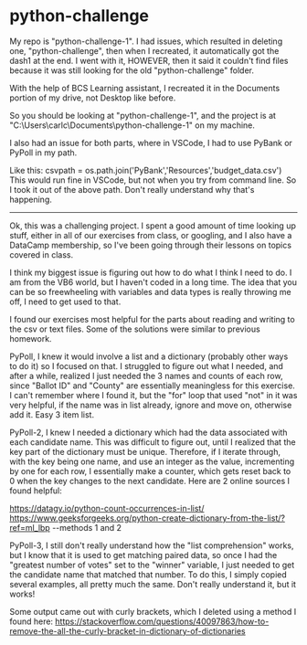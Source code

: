 # python-challenge

My repo is "python-challenge-1".  I had issues, which resulted in deleting one, "python-challenge", then when I recreated, it automatically got the dash1 at the end. I went with it, HOWEVER, then it said it couldn't find files because it was still looking for the old "python-challenge" folder.

With the help of BCS Learning assistant, I recreated it in the Documents portion of my drive, not Desktop like before.

So you should be looking at "python-challenge-1", and the project is at "C:\Users\carlc\Documents\python-challenge-1" on my machine. 

I also had an issue for both parts, where in VSCode, I had to use PyBank or PyPoll in my path.  

Like this:  csvpath = os.path.join('PyBank','Resources','budget_data.csv')  This would run fine in VSCode, but not when you try from command line.  So I took it out of the above path.  Don't really understand why that's happening.

**************************

Ok, this was a challenging project. I spent a good amount of time looking up stuff, either in all of our exercises from class, or googling, and I also have a DataCamp membership, so I've been going through their lessons on topics covered in class.

I think my biggest issue is figuring out how to do what I think I need to do. I am from the VB6 world, but I haven't coded in a long time. The idea that you can be so freewheeling with variables and data types is really throwing me off, I need to get used to that.

I found our exercises most helpful for the parts about reading and writing to the csv or text files.  Some of the solutions were similar to previous homework.

PyPoll, I knew it would involve a list and a dictionary (probably other ways to do it) so I focused on that.  I struggled to figure out what I needed, and after a while, realized I just needed the 3 names and counts of each row, since "Ballot ID" and "County" are essentially meaningless for this exercise.  I can't remember where I found it, but the "for" loop that used "not" in it was very helpful, if the name was in list already, ignore and move on, otherwise add it. Easy 3 item list.

PyPoll-2, I knew I needed a dictionary which had the data associated with each candidate name. This was difficult to figure out, until I realized that the key part of the dictionary must be unique. Therefore, if I iterate through, with the key being one name, and use an integer as the value, incrementing by one for each row, I essentially make a counter, which gets reset back to 0 when the key changes to the next candidate. Here are 2 online sources I found helpful:

https://datagy.io/python-count-occurrences-in-list/
https://www.geeksforgeeks.org/python-create-dictionary-from-the-list/?ref=ml_lbp      --methods 1 and 2

PyPoll-3, I still don't really understand how the "list comprehension" works, but I know that it is used to get matching paired data, so once I had the "greatest number of votes" set to the "winner" variable, I just needed to get the candidate name that matched that number.  To do this, I simply copied several examples, all pretty much the same. Don't really understand it, but it works!

Some output came out with curly brackets, which I deleted using a method I found here:
https://stackoverflow.com/questions/40097863/how-to-remove-the-all-the-curly-bracket-in-dictionary-of-dictionaries